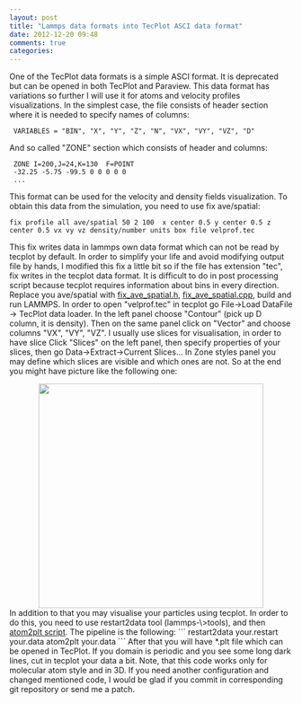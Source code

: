 ```yaml
---
layout: post
title: "Lammps data formats into TecPlot ASCI data format"
date: 2012-12-20 09:48
comments: true
categories: 
---
```

One of the TecPlot data formats is a simple ASCI format. It is deprecated but can be opened in both TecPlot and Paraview.
This data format has variations so further I will use it for atoms and velocity profiles visualizations.
In the simplest case, the file consists of header section where it is needed to specify names of columns:
```
 VARIABLES = "BIN", "X", "Y", "Z", "N", "VX", "VY", "VZ", "D"
```
And so called "ZONE" section which consists of header and columns:
```
 ZONE I=200,J=24,K=130  F=POINT
 -32.25 -5.75 -99.5 0 0 0 0 0
 ...
```
This format can be used for the velocity and density fields visualization. To obtain this data from the simulation,
you need to use fix ave/spatial:
```
fix profile all ave/spatial 50 2 100  x center 0.5 y center 0.5 z center 0.5 vx vy vz density/number units box file velprof.tec
```
This fix writes data in lammps own data format which can not be read by tecplot by default. In order to simplify your life and avoid modifying output file by hands,
I modified this fix a little bit so if the file has extension "tec", fix writes in the tecplot data format. It is difficult to do in post processing script because tecplot
requires information about bins in every direction. Replace you ave/spatial with 
<a href="https://github.com/KirillLykov/lammps-extentions/blob/master/fixes/fix_ave_spatial.h">fix_ave_spatial.h</a>, <a href="https://github.com/KirillLykov/lammps-extentions/blob/master/fixes/fix_ave_spatial.cpp">fix_ave_spatial.cpp</a>, build and run LAMMPS.
In order to open "velprof.tec" in tecplot go File-\>Load DataFile -\> TecPlot data loader. In the left panel choose "Contour" (pick up D column, it is density). 
Then on the same panel click on "Vector" and choose columns "VX", "VY", "VZ". I usually use slices for visualisation, in order to have slice Click "Slices" on the left panel,
then specify properties of your slices, then go Data-\>Extract-\>Current Slices... In Zone styles panel you may define which slices are visible and which ones are not.
So at the end you might have picture like the following one:
<center>
<img src="../../../../../images/tecplot.png" width="400">
</center>
In addition to that you may visualise your particles using tecplot. In order to do this, you need to use restart2data tool (lammps-\>tools),
and then <a href="https://github.com/KirillLykov/lammps-extentions/blob/master/scripts/atom2plt.sh">atom2plt script</a>. The pipeline is the following:
```
restart2data your.restart your.data
atom2plt your.data
```
After that you will have *.plt file which can be opened in TecPlot. If you domain is periodic and you see some long dark lines, cut in tecplot your data a bit.
Note, that this code works only for molecular atom style and in 3D. If you need another configuration and changed mentioned code, I would be glad if you
commit in corresponding git repository or send me a patch.
